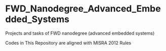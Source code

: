 # FWD_Nanodegree_Advanced_Embedded_Systems
Projects and tasks of FWD nanodegree (advanced embedded systems)

Codes in This Repository are aligned with MISRA 2012 Rules
